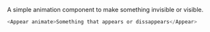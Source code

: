 A simple animation component to make something invisible or visible.

```javascript
<Appear animate>Something that appears or dissappears</Appear>
```
